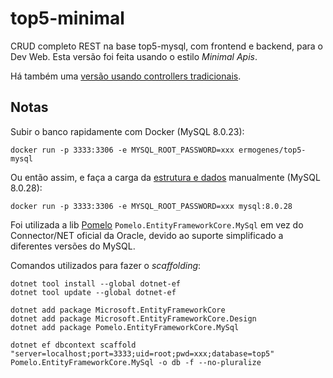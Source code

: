 # top5-minimal

CRUD completo REST na base top5-mysql, com frontend e backend, para o Dev Web. Esta versão foi feita usando o estilo _Minimal Apis_.

Há também uma [versão usando controllers tradicionais](https://github.com/ermogenes/top5).

## Notas

Subir o banco rapidamente com Docker (MySQL 8.0.23):

```
docker run -p 3333:3306 -e MYSQL_ROOT_PASSWORD=xxx ermogenes/top5-mysql
```

Ou então assim, e faça a carga da [estrutura e dados](https://github.com/ermogenes/top5-mysql/blob/master/scripts/top5.sql) manualmente  (MySQL 8.0.28):

```
docker run -p 3333:3306 -e MYSQL_ROOT_PASSWORD=xxx mysql:8.0.28
```

Foi utilizada a lib [Pomelo](https://github.com/PomeloFoundation/Pomelo.EntityFrameworkCore.MySql) `Pomelo.EntityFrameworkCore.MySql` em vez do Connector/NET oficial da Oracle, devido ao suporte simplificado a diferentes versões do MySQL.

Comandos utilizados para fazer o _scaffolding_:

```
dotnet tool install --global dotnet-ef
dotnet tool update --global dotnet-ef

dotnet add package Microsoft.EntityFrameworkCore
dotnet add package Microsoft.EntityFrameworkCore.Design
dotnet add package Pomelo.EntityFrameworkCore.MySql

dotnet ef dbcontext scaffold "server=localhost;port=3333;uid=root;pwd=xxx;database=top5" Pomelo.EntityFrameworkCore.MySql -o db -f --no-pluralize
```
